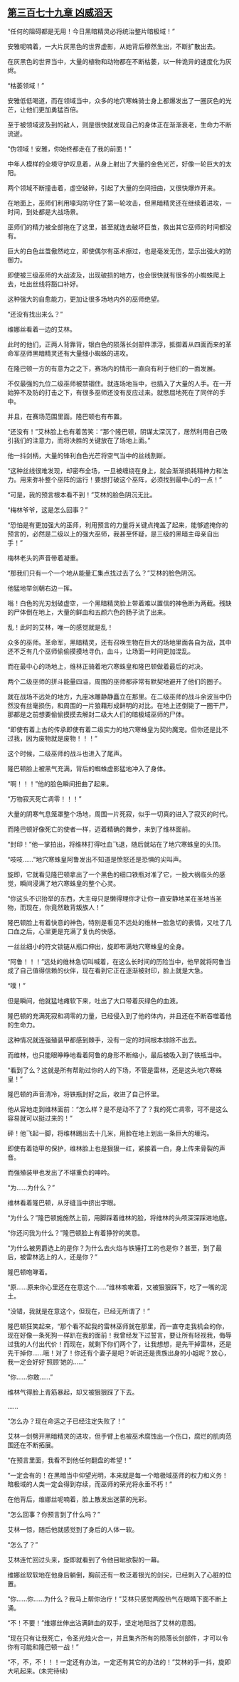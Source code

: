 ## [第三百七十九章 凶威滔天](https://www.xxbiquge.com/11_11222/8894469.html)


  “任何的阻碍都是无用！今日黑暗精灵必将统治整片暗极域！”

  安雅呢喃着，一大片灰黑色的世界虚影，从她背后穆然生出，不断扩散出去。

  在灰黑色的世界当中，大量的植物和动物都在不断枯萎，以一种诡异的速度化为灰烬。

  “枯萎领域！”

  安雅低低喝道，而在领域当中，众多的地穴寒蛛骑士身上都爆发出了一圈灰色的光芒，让他们更加勇猛百倍。

  至于被领域波及到的敌人，则是很快就发现自己的身体正在渐渐衰老，生命力不断流逝。

  “伪领域！安雅，你始终都走在了我的前面！”

  中年人模样的全境守护叹息着，从身上射出了大量的金色光芒，好像一轮巨大的太阳。

  两个领域不断撞击着，虚空破碎，引起了大量的空间扭曲，又很快爆炸开来。

  在地面上，巫师们利用壕沟防守住了第一轮攻击，但黑暗精灵还在继续着进攻，一时间，到处都是大战场景。

  巫师们的精力被全部拖在了这里，甚至就连去破坏巨茧，救出其它巫师的时间都没有。

  巨大的白色丝茧傲然屹立，即使偶尔有巫术擦过，也是毫发无伤，显示出强大的防御力。

  即使被三级巫师的大战波及，出现破损的地方，也会很快就有很多的小蜘蛛爬上去，吐出丝线将豁口补好。

  这种强大的自愈能力，更加让很多场地内外的巫师绝望。

  “还没有找出来么？”

  维娜丝看着一边的艾林。

  此时的他们，正两人背靠背，银白色的陨落长剑部件漂浮，抵御着从四面而来的革命军巫师黑暗精灵还有大量细小蜘蛛的进攻。

  在隆巴顿一方的有意为之之下，赛场内的情形一直向有利于他们的一面发展。

  不仅最强的九位二级巫师被禁锢住。就连场地当中，也插入了大量的人手。在一开始猝不及防的打击之下，有很多巫师还没有反应过来。就憋屈地死在了同伴的手中。

  并且，在赛场范围里面。隆巴顿也有布置。

  “还没有！”艾林脸上也有着苦笑：“那个隆巴顿，阴谋太深沉了，居然利用自己吸引我们的注意力，而将决胜的关键放在了场地上面。”

  他一抖剑柄，大量的锋利白色光芒将空气当中的丝线割断。

  “这种丝线很难发现，却密布全场，一旦被缠绕在身上，就会渐渐损耗精神力和法力。用来弥补整个巫阵的运行！要想打破这个巫阵，必须找到最中心的一点！”

  “可是，我的预言根本看不到！”艾林的脸色阴沉无比。

  “梅林爷爷，这是怎么回事？”

  “恐怕是有更加强大的巫师，利用预言的力量将关键点掩盖了起来，能够遮掩你的预言的，必然是二级以上的强大巫师，我甚至怀疑，是三级的黑暗主母亲自出手！”

  梅林老头的声音带着凝重。

  “那我们只有一个一个地从能量汇集点找过去了么？”艾林的脸色阴沉。

  他猛地举剑朝右边一挥。

  嗡！白色的光刃划破虚空，一个黑暗精灵脸上带着难以置信的神色断为两截。残缺的尸体倒在地上，大量的鲜血和五颜六色的肠子流了出来。

  乱！此时的艾林，唯一的感觉就是乱！

  众多的巫师。革命军，黑暗精灵，还有召唤生物在巨大的场地里面各自为战，其中还不乏有几个巫师偷偷摸摸地寻仇，血斗，让场面一时间更加混乱。

  而在最中心的场地上，维林正骑着地穴寒蛛皇和隆巴顿做着最后的对决。

  两个二级巫师的拼斗能量四溢，周围的巫师都非常有默契地避开了他们的圈子。

  就在战场不远处的地方，九座冰雕静静矗立在那里。在二级巫师的战斗余波当中仍然没有丝毫损伤，和周围的一片狼藉形成鲜明的对比。在地上还倒毙了一圈干尸，那都是之前想要偷偷摸摸去解封二级大人们的暗极域巫师的尸体。

  “即使有着上古的传承即使有着二级实力的地穴寒蛛皇为契约魔宠。但你还是比不过我，因为废物就是废物！！！”

  这个时候，二级巫师的战斗也进入了尾声。

  隆巴顿脸上被黑气充满，背后的蜘蛛虚影猛地冲入了身体。

  “啊！！！”他的脸色瞬间扭曲了起来。

  “万物寂灭死亡凋零！！！”

  大量的阴寒气息笼罩整个场地，周围一片死寂，似乎一切真的进入了寂灭的时代。

  而隆巴顿好像死亡的使者一样，迈着精确的舞步，来到了维林面前。

  “封印！”他一掌拍出，将维林打得吐血飞退，随后就站在了地穴寒蛛皇的头顶。

  “吱吱……”地穴寒蛛皇阿鲁发出不知道是愤怒还是恐惧的尖叫声。

  旋即，它就看见隆巴顿拿出了一个黑色的细口铁瓶对准了它，一股大祸临头的感觉，瞬间浸满了地穴寒蛛皇的整个心灵。

  “你这头不识抬举的东西，大主母只是懒得理你才让你一直安静地呆在圣地当圣物，而现在，你竟然敢背叛族人！”

  隆巴顿脸上有着快意的神色，特别是看见不远处的维林一脸急切的表情，又吐了几口血之后，心里更是充满了复仇的快感。

  一丝丝细小的符文锁链从瓶口伸出，旋即布满地穴寒蛛皇的全身。

  “阿鲁！！！”远处的维林急切叫喊着，在这么长时间的历险当中，他早就将阿鲁当成了自己值得信赖的伙伴，现在看到它正在逐渐被封印，脸上就是大急。

  “噗！”

  但是瞬间，他就猛地瘫软下来，吐出了大口带着灰绿色的血液。

  隆巴顿的充满死寂和凋零的力量，已经侵入到了他的体内，并且还在不断吞噬着他的生命力。

  这种情况就连强殖装甲都感到棘手，没有一定的时间根本排除不出去。

  而维林，也只能眼睁睁地看着阿鲁的身形不断缩小，最后被吸入到了铁瓶当中。

  “看到了么？这就是所有帮助过你的人的下场，不管是雷林，还是这头地穴寒蛛皇！”

  隆巴顿的声音清冷，将铁瓶封好之后，收进了自己怀里。

  他从容地走到维林面前：“怎么样？是不是动不了了？我的死亡凋零，可不是这么容易就可以挺过来的！”

  砰！他飞起一脚，将维林踢出去十几米，用脸在地上划出一条巨大的壕沟。

  即使有着铠甲的保护，维林脸上也是狠狠一红，紧接着一白，身上传来骨裂的声音。

  而强殖装甲也发出了不堪重负的呻吟。

  “为……为什么？”

  维林看着隆巴顿，从牙缝当中挤出字眼。

  “为什么？”隆巴顿施施然上前，用脚踩着维林的脸，将维林的头颅深深踩进地底。

  “你还问我为什么？”隆巴顿脸上有着狰狞的笑意。

  “为什么被男爵选上的是你？为什么去火焰与铁锤打工的也是你？甚至，到了最后，被雷林选上的人，还是你？”

  隆巴顿咆哮着。

  “原……原来你心里还在在意这个……”维林咳嗽着，又被狠狠踩下，吃了一嘴的泥土。

  “没错，我就是在意这个，但现在，已经无所谓了！”

  隆巴顿狂笑起来，“那个看不起我的雷林巫师就在那里，而一直夺走我机会的你，现在好像一条死狗一样趴在我的面前！我曾经发下过誓言，要让所有轻视我，侮辱过我的人付出代价！而现在，就剩下你们两个了，让我想想，是先干掉雷林，还是先干掉你……哦！对了！你还有个妻子是吧？听说还是贵族出身的小姐呢？放心，我一定会好好‘照顾’她的……”

  “你……你敢……”

  维林气得脸上青筋暴起，却又被狠狠踩了下去。

  ……

  “怎么办？现在命运之子已经注定失败了！”

  艾林一剑劈开黑暗精灵的进攻，但手臂上也被巫术腐蚀出一个伤口，腐烂的肌肉范围还在不断拓展。

  “在预言里面，我看不到他任何翻盘的希望！”

  “一定会有的！在黑暗当中仰望光明，本来就是每一个暗极域巫师的权力和义务！暗极域的人类一定会得到存续，而巫师的荣光将永垂不朽！”

  在他背后，维娜丝呢喃着，脸上散发出迷蒙的光彩。

  “怎么回事？你预言到了什么吗？”

  艾林一惊，随后他就感觉到了身后的人体一软。

  “怎么了？”

  艾林连忙回过头来，旋即就看到了令他目眦欲裂的一幕。

  维娜丝软软地在他身后躺倒，胸前还有一枚泛着银光的剑尖，已经刺入了心脏的位置。

  “你……你……为什么？我马上帮你治疗！”艾林只感觉两股热气在眼睛下面不断上涌。

  “不！不要！”维娜丝伸出沾满鲜血的双手，坚定地阻挡了艾林的意图。

  “现在只有让我死亡，令圣光烛火合一，并且集齐所有的陨落长剑部件，才可以令你有可能和隆巴顿一战！”

  “不，不，不！！！一定还有办法，一定还有其它的办法的！”艾林的手一抖，旋即大吼起来。(未完待续)
